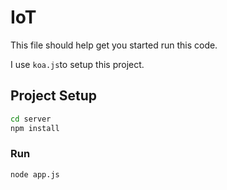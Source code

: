 # IoT

This file should help get you started run this code.

I use `koa.js`to setup this project.

## Project Setup

```sh
cd server
npm install
```

### Run

```sh
node app.js
```
